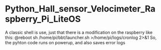 # Python_Hall_sensor_Velocimeter_Raspberry_Pi_LiteOS
A classic shell is use, just that there is a modification on the raspberry like this: @reboot sh /home/pi/bbt/launcher.sh >/home/pi/logs/cronlog 2>&1 
So, the pyhton code runs on powerup, and also saves error logs
